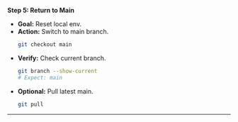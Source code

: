 **Step 5: Return to Main**

- **Goal:** Reset local env.
- **Action:** Switch to main branch.
  ```bash
  git checkout main
  ```
- **Verify:** Check current branch.
  ```bash
  git branch --show-current
  # Expect: main
  ```
- **Optional:** Pull latest main.
  ```bash
  git pull
  ```

---
